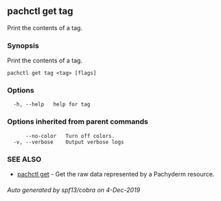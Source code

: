 ## pachctl get tag

Print the contents of a tag.

### Synopsis

Print the contents of a tag.

```
pachctl get tag <tag> [flags]
```

### Options

```
  -h, --help   help for tag
```

### Options inherited from parent commands

```
      --no-color   Turn off colors.
  -v, --verbose    Output verbose logs
```

### SEE ALSO

* [pachctl get](pachctl_get.md)	 - Get the raw data represented by a Pachyderm resource.

###### Auto generated by spf13/cobra on 4-Dec-2019
